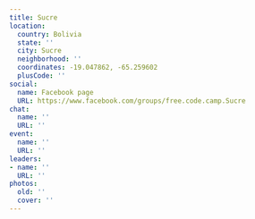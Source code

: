 ```yaml
---
title: Sucre
location:
  country: Bolivia
  state: ''
  city: Sucre
  neighborhood: ''
  coordinates: -19.047862, -65.259602
  plusCode: ''
social:
  name: Facebook page
  URL: https://www.facebook.com/groups/free.code.camp.Sucre
chat:
  name: ''
  URL: ''
event:
  name: ''
  URL: ''
leaders:
- name: ''
  URL: ''
photos:
  old: ''
  cover: ''
---
```


